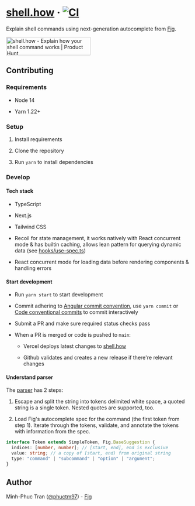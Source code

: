 # [shell.how](https://shell.how) &middot; [![CI](https://github.com/phuctm97/shell.how/actions/workflows/ci.yml/badge.svg)](https://github.com/phuctm97/shell.how/actions/workflows/ci.yml)

Explain shell commands using next-generation autocomplete from [Fig](https://fig.io).

<a href="https://www.producthunt.com/posts/shell-how?utm_source=badge-featured&utm_medium=badge&utm_souce=badge-shell-how" target="_blank"><img src="https://api.producthunt.com/widgets/embed-image/v1/featured.svg?post_id=332221&theme=light" alt="shell.how - Explain how your shell command works | Product Hunt" width="231" height="50" /></a>

## Contributing

### Requirements

- Node 14

- Yarn 1.22+

### Setup

1. Install requirements

2. Clone the repository

3. Run `yarn` to install dependencies

### Develop

#### Tech stack

- TypeScript

- Next.js

- Tailwind CSS

- Recoil for state management, it works natively with React concurrent mode & has builtin caching, allows lean pattern for querying dynamic data (see [hooks/use-spec.ts](hooks/use-spec.ts))

- React concurrent mode for loading data before rendering components & handling errors

#### Start development

- Run `yarn start` to start development

- Commit adhering to [Angular commit convention](https://github.com/angular/angular/blob/master/CONTRIBUTING.md#commit), use `yarn commit` or [Code conventional commits](https://marketplace.visualstudio.com/items?itemName=vivaxy.vscode-conventional-commits) to commit interactively

- Submit a PR and make sure required status checks pass

- When a PR is merged or code is pushed to `main`:

  - Vercel deploys latest changes to [shell.how](https://shell.how)

  - Github validates and creates a new release if there're relevant changes

#### Understand parser

The [parser](utils/parser.ts) has 2 steps:

1. Escape and split the string into tokens delimited white space, a quoted string is a single token. Nested quotes are supported, too.

2. Load Fig's autocomplete spec for the command (the first token from step 1). Iterate through the tokens, validate, and annotate the tokens with information from the spec.

```ts
interface Token extends SimpleToken, Fig.BaseSuggestion {
  indices: [number, number]; // [start, end], end is exclusive
  value: string; // a copy of [start, end) from original string
  type: "command" | "subcommand" | "option" | "argument";
}
```

## Author

Minh-Phuc Tran ([@phuctm97](https://twitter.com/phuctm97)) - [Fig](https://fig.io)
